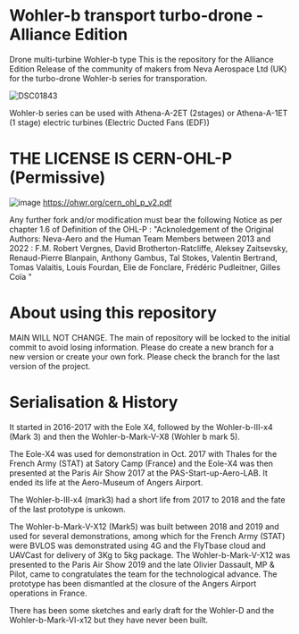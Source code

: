 # Wohler-b transport turbo-drone - Alliance Edition
Drone multi-turbine Wohler-b type
This is the repository for the Alliance Edition Release of the community of makers from Neva Aerospace Ltd (UK) for the turbo-drone Wohler-b series for transporation.

![DSC01843](https://github.com/Alliance-Open-Thrust/Wohler-b_Alliance/assets/24481026/98c8619f-2da9-4ce2-8945-391197639d79)

Wohler-b series can be used with Athena-A-2ET (2stages) or Athena-A-1ET (1 stage) electric turbines (Electric Ducted Fans (EDF))


# THE LICENSE IS CERN-OHL-P (Permissive)
![image](https://github.com/Alliance-Open-Thrust/Athena-A-2ET-1.64_Alliance/assets/24481026/a52f917a-47ed-49f7-9073-155290a58159)
https://ohwr.org/cern_ohl_p_v2.pdf

Any further fork and/or modification must bear the following Notice as per chapter 1.6 of Definition of the OHL-P :
"Acknoledgement of the Original Authors: Neva-Aero and the Human Team Members between 2013 and 2022 : F.M. Robert Vergnes, David Brotherton-Ratcliffe, Aleksey Zaitsevsky, Renaud-Pierre Blanpain, Anthony Gambus, Tal Stokes, Valentin Bertrand, Tomas Valaitis, Louis Fourdan, Elie de Fonclare, Frédéric Pudleitner, Gilles Coïa  "


# About using this repository
MAIN WILL NOT CHANGE.
The main of repository will be locked to the initial commit to avoid losing information. 
Please do create a new branch for a new version or create your own fork.
Please check the branch for the last version of the project.

# Serialisation & History
It started in 2016-2017 with the Eole X4, followed by the Wohler-b-III-x4 (Mark 3) and then the Wohler-b-Mark-V-X8 (Wohler b mark 5).

The Eole-X4 was used for demonstration in Oct. 2017 with Thales for the French Army (STAT) at Satory Camp (France) and the Eole-X4 was then presented at the Paris Air Show 2017 at the PAS-Start-up-Aero-LAB. It ended its life at the Aero-Museum of Angers Airport. 

The Wohler-b-III-x4 (mark3) had a short life from 2017 to 2018 and the fate of the last prototype is unkown.

The Wohler-b-Mark-V-X12 (Mark5) was built between 2018 and 2019 and used for several demonstrations, among which for the French Army (STAT) were BVLOS was demonstrated using 4G and the FlyTbase cloud and UAVCast for delivery of 3Kg to 5kg package. The Wohler-b-Mark-V-X12 was presented to the Paris Air Show 2019 and the late Olivier Dassault, MP & Pilot, came to congratulates the team for the technological advance. The prototype has been dismantled at the closure of the Angers Airport operations in France.

There has been some sketches and early draft for the Wohler-D and the Wohler-b-Mark-VI-x12 but they have never been built.
